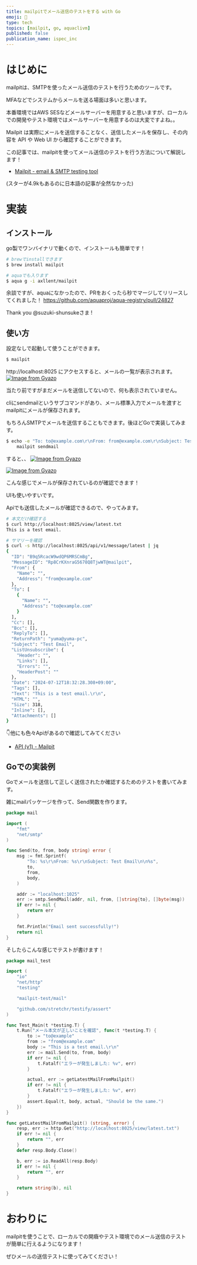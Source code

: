 ```yaml
---
title: mailpitでメール送信のテストをする with Go
emoji: 💌
type: tech
topics: [mailpit, go, aquaclivm]
published: false
publication_name: ispec_inc
---
```


# はじめに

mailpitは、SMTPを使ったメール送信のテストを行うためのツールです。

MFAなどでシステムからメールを送る場面は多いと思います。

本番環境ではAWS SESなどメールサーバーを用意すると思いますが、ローカルでの開発やテスト環境ではメールサーバーを用意するのは大変ですよね。。

Mailpit は実際にメールを送信することなく、送信したメールを保存し、その内容を API や Web UI から確認することができます。

この記事では、mailpitを使ってメール送信のテストを行う方法について解説します！

- [Mailpit - email & SMTP testing tool](https://mailpit.axllent.org/)

(スターが4.9kもあるのに日本語の記事が全然なかった)

# 実装

## インストール

go製でワンバイナリで動くので、インストールも簡単です！


```bash
# brewでinstallできます
$ brew install mailpit

# aquaでも入ります
$ aqua g -i axllent/mailpit
```

余談ですが、aquaになかったので、PRをおくったら秒でマージしてリリースしてくれました！
https://github.com/aquaproj/aqua-registry/pull/24827

Thank you @suzuki-shunsukeさま !

## 使い方

設定なしで起動して使うことができます。
```bash
$ mailpit
```

http://localhost:8025 にアクセスすると、メールの一覧が表示されます。
[![Image from Gyazo](https://i.gyazo.com/b3987079414db27890e308bd449dac07.png)](https://gyazo.com/b3987079414db27890e308bd449dac07)

当たり前ですがまだメールを送信してないので、何も表示されていません。

cliにsendmailというサブコマンドがあり、メール標準入力でメールを渡すとmailpitにメールが保存されます。

もちろんSMTPでメールを送信することもできます。後ほどGoで実装してみます。

```bash
$ echo -e "To: to@example.com\r\nFrom: from@example.com\r\nSubject: Test Email\n\nThis is a test email."  | \
    mailpit sendmail
```

すると、、
[![Image from Gyazo](https://i.gyazo.com/cc9a9997f68f0ec92a94abdd96adfa5e.png)](https://gyazo.com/cc9a9997f68f0ec92a94abdd96adfa5e)

[![Image from Gyazo](https://i.gyazo.com/4d006b5b707ab7c9249ba99d0327c711.png)](https://gyazo.com/4d006b5b707ab7c9249ba99d0327c711)

こんな感じでメールが保存されているのが確認できます！

UIも使いやすいです。

Apiでも送信したメールが確認できるので、やってみます。

```bash
# 本文だけ確認する
$ curl http://localhost:8025/view/latest.txt
This is a test email.

# サマリーを確認
$ curl -s http://localhost:8025/api/v1/message/latest | jq
{
  "ID": "B9q5RcacW9wdQP6MRSCmBg",
  "MessageID": "Rp8CrKXnraG5678Q8TjwWT@mailpit",
  "From": {
    "Name": "",
    "Address": "from@example.com"
  },
  "To": [
    {
      "Name": "",
      "Address": "to@example.com"
    }
  ],
  "Cc": [],
  "Bcc": [],
  "ReplyTo": [],
  "ReturnPath": "yuma@yuma-pc",
  "Subject": "Test Email",
  "ListUnsubscribe": {
    "Header": "",
    "Links": [],
    "Errors": "",
    "HeaderPost": ""
  },
  "Date": "2024-07-12T18:32:28.308+09:00",
  "Tags": [],
  "Text": "This is a test email.\r\n",
  "HTML": "",
  "Size": 318,
  "Inline": [],
  "Attachments": []
}

```

👇他にも色々Apiがあるので確認してみてください
- [API (v1) - Mailpit](https://mailpit.axllent.org/docs/api-v1/)

## Goでの実装例

Goでメールを送信して正しく送信されたか確認するためのテストを書いてみます。

雑にmailパッケージを作って、Send関数を作ります。
```go
package mail

import (
	"fmt"
	"net/smtp"
)

func Send(to, from, body string) error {
	msg := fmt.Sprintf(
		"To: %s\r\nFrom: %s\r\nSubject: Test Email\n\n%s",
		to,
		from,
		body,
	)

	addr := "localhost:1025"
	err := smtp.SendMail(addr, nil, from, []string{to}, []byte(msg))
	if err != nil {
		return err
	}

	fmt.Println("Email sent successfully!")
	return nil
}

```

そしたらこんな感じでテストが書けます！
```go
package mail_test

import (
	"io"
	"net/http"
	"testing"

	"mailpit-test/mail"

	"github.com/stretchr/testify/assert"
)

func Test_Main(t *testing.T) {
	t.Run("メール本文が正しいことを確認", func(t *testing.T) {
		to := "to@example"
		from := "from@example.com"
		body := "This is a test email.\r\n"
		err := mail.Send(to, from, body)
		if err != nil {
			t.Fatalf("エラーが発生しました: %v", err)
		}

		actual, err := getLatestMailFromMailpit()
		if err != nil {
			t.Fatalf("エラーが発生しました: %v", err)
		}
		assert.Equal(t, body, actual, "Should be the same.")
	})
}

func getLatestMailFromMailpit() (string, error) {
	resp, err := http.Get("http://localhost:8025/view/latest.txt")
	if err != nil {
		return "", err
	}
	defer resp.Body.Close()

	b, err := io.ReadAll(resp.Body)
	if err != nil {
		return "", err
	}

	return string(b), nil
}

```

# おわりに

mailpitを使うことで、ローカルでの開癓やテスト環境でのメール送信のテストが簡単に行えるようになります！

ぜひメールの送信テストに使ってみてください！


